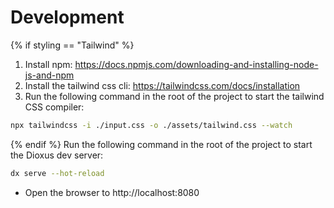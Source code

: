 # Development
{% if styling == "Tailwind" %}
1. Install npm: https://docs.npmjs.com/downloading-and-installing-node-js-and-npm
2. Install the tailwind css cli: https://tailwindcss.com/docs/installation
3. Run the following command in the root of the project to start the tailwind CSS compiler:

```bash
npx tailwindcss -i ./input.css -o ./assets/tailwind.css --watch
```
{% endif %}
Run the following command in the root of the project to start the Dioxus dev server:

```bash
dx serve --hot-reload
```

- Open the browser to http://localhost:8080